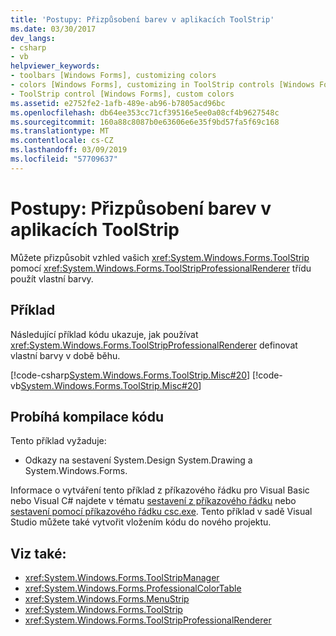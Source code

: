 ```yaml
---
title: 'Postupy: Přizpůsobení barev v aplikacích ToolStrip'
ms.date: 03/30/2017
dev_langs:
- csharp
- vb
helpviewer_keywords:
- toolbars [Windows Forms], customizing colors
- colors [Windows Forms], customizing in ToolStrip controls [Windows Forms]
- ToolStrip control [Windows Forms], custom colors
ms.assetid: e2752fe2-1afb-489e-ab96-b7805acd96bc
ms.openlocfilehash: db64ee353cc71cf39516e5ee0a08cf4b9627548c
ms.sourcegitcommit: 160a88c8087b0e63606e6e35f9bd57fa5f69c168
ms.translationtype: MT
ms.contentlocale: cs-CZ
ms.lasthandoff: 03/09/2019
ms.locfileid: "57709637"
---
```

# <a name="how-to-customize-colors-in-toolstrip-applications"></a>Postupy: Přizpůsobení barev v aplikacích ToolStrip
Můžete přizpůsobit vzhled vašich <xref:System.Windows.Forms.ToolStrip> pomocí <xref:System.Windows.Forms.ToolStripProfessionalRenderer> třídu použít vlastní barvy.  
  
## <a name="example"></a>Příklad  
 Následující příklad kódu ukazuje, jak používat <xref:System.Windows.Forms.ToolStripProfessionalRenderer> definovat vlastní barvy v době běhu.  
  
 [!code-csharp[System.Windows.Forms.ToolStrip.Misc#20](~/samples/snippets/csharp/VS_Snippets_Winforms/System.Windows.Forms.ToolStrip.Misc/CS/Program.cs#20)]
 [!code-vb[System.Windows.Forms.ToolStrip.Misc#20](~/samples/snippets/visualbasic/VS_Snippets_Winforms/System.Windows.Forms.ToolStrip.Misc/VB/Program.vb#20)]  
  
## <a name="compiling-the-code"></a>Probíhá kompilace kódu  
 Tento příklad vyžaduje:  
  
-   Odkazy na sestavení System.Design System.Drawing a System.Windows.Forms.  
  
 Informace o vytváření tento příklad z příkazového řádku pro Visual Basic nebo Visual C# najdete v tématu [sestavení z příkazového řádku](../../../visual-basic/reference/command-line-compiler/building-from-the-command-line.md) nebo [sestavení pomocí příkazového řádku csc.exe](../../../csharp/language-reference/compiler-options/command-line-building-with-csc-exe.md). Tento příklad v sadě Visual Studio můžete také vytvořit vložením kódu do nového projektu.  
  
## <a name="see-also"></a>Viz také:
- <xref:System.Windows.Forms.ToolStripManager>
- <xref:System.Windows.Forms.ProfessionalColorTable>
- <xref:System.Windows.Forms.MenuStrip>
- <xref:System.Windows.Forms.ToolStrip>
- <xref:System.Windows.Forms.ToolStripProfessionalRenderer>
